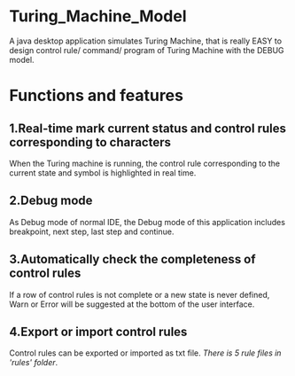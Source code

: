# Turing_Machine_Model
A java desktop application simulates Turing Machine, that is really EASY to design control rule/ command/ program of Turing Machine with the DEBUG model.

# Functions and features
## 1.Real-time mark current status and control rules corresponding to characters
When the Turing machine is running, the control rule corresponding to the current state and symbol is highlighted in real time.
## 2.Debug mode
As Debug mode of normal IDE, the Debug mode of this application includes breakpoint, next step, last step and continue.
## 3.Automatically check the completeness of control rules
If a row of control rules is not complete or a new state is never defined, Warn or Error will be suggested at the bottom of the user interface.
## 4.Export or import control rules
Control rules can be exported or imported as txt file. _There is 5 rule files in 'rules' folder_.
